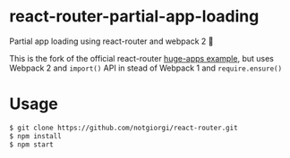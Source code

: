 # react-router-partial-app-loading
Partial app loading using react-router and webpack 2 🎉

This is the fork of the official react-router [huge-apps example](https://github.com/ReactTraining/react-router/tree/master/examples/huge-apps),
but uses Webpack 2 and `import()` API in stead of Webpack 1 and `require.ensure()`

# Usage
```bash
$ git clone https://github.com/notgiorgi/react-router.git
$ npm install
$ npm start
```


